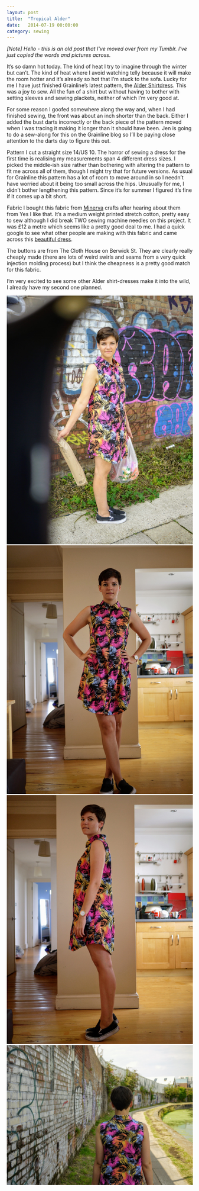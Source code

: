 ```yaml
---
layout: post
title:  "Tropical Alder"
date:   2014-07-19 00:00:00
category: sewing
---
```

_[Note] Hello - this is an old post that I've moved over from my Tumblr. I've just copied the words and pictures across._

It’s so damn hot today. The kind of heat I try to imagine through the winter but can’t. The kind of heat where I avoid watching telly because it will make the room hotter and it’s already so hot that I’m stuck to the sofa. Lucky for me I have just finished Grainline’s latest pattern, the [Alder Shirtdress](https://grainlinestudio.com/shop/women/dresses/alder-shirtdress-paper/). This was a joy to sew. All the fun of a shirt but without having to bother with setting sleeves and sewing plackets, neither of which I’m very good at.

For some reason I goofed somewhere along the way and, when I had finished sewing, the front was about an inch shorter than the back. Either I added the bust darts incorrectly or the back piece of the pattern moved when I was tracing it making it longer than it should have been. Jen is going to do a sew-along for this on the Grainline blog so I’ll be paying close attention to the darts day to figure this out.

Pattern I cut a straight size 14/US 10. The horror of sewing a dress for the first time is realising my measurements span 4 different dress sizes. I picked the middle-ish size rather than bothering with altering the pattern to fit me across all of them, though I might try that for future versions. As usual for Grainline this pattern has a lot of room to move around in so I needn’t have worried about it being too small across the hips. Unusually for me, I didn’t bother lengthening this pattern. Since it’s for summer I figured it’s fine if it comes up a bit short.

Fabric I bought this fabric from [Minerva](https://www.minervacrafts.com/shop/fabric/dress-fabrics) crafts after hearing about them from Yes I like that. It’s a medium weight printed stretch cotton, pretty easy to sew although I did break TWO sewing machine needles on this project. It was £12 a metre which seems like a pretty good deal to me. I had a quick google to see what other people are making with this fabric and came across this [beautiful dress](http://underalteration.blogspot.com/2014/02/gorgeous-georgia.html).

The buttons are from The Cloth House on Berwick St. They are clearly really cheaply made (there are lots of weird swirls and seams from a very quick injection molding process) but I think the cheapness is a pretty good match for this fabric.

I’m very excited to see some other Alder shirt-dresses make it into the wild, I already have my second one planned.

![Alder 1](/assets/img/sewing/alder.1.jpg)
![Alder 2](/assets/img/sewing/alder.2.jpg)
![Alder 3](/assets/img/sewing/alder.3.jpg)
![Alder 4](/assets/img/sewing/alder.4.jpg)
